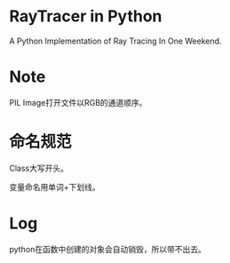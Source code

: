 # RayTracer in Python
A Python Implementation of Ray Tracing In One Weekend.

# Note
PIL Image打开文件以RGB的通道顺序。

# 命名规范
Class大写开头。


变量命名用单词+下划线。

# Log
python在函数中创建的对象会自动销毁，所以带不出去。